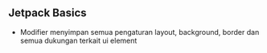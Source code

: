 ## Jetpack Basics

* Modifier menyimpan semua pengaturan layout, background, border dan semua dukungan terkait ui element
